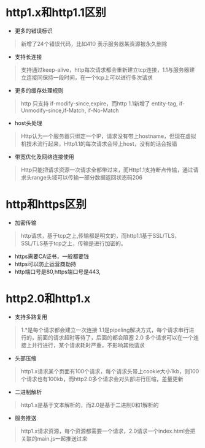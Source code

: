 # http1.x和http1.1区别
-  更多的错误标识
> 新增了24个错误代码，比如410 表示服务器某资源被永久删除
- 支持长连接
> 支持通过keep-alive，http每次请求都会重新建立tcp连接，1.1与服务器建立连接同保持一段时间，在一个tcp上可以进行多次请求
- 更多的缓存处理规则
> http 只支持 if-modify-since,expire，而http 1.1新增了 entity-tag, if-Unmodify-since,if-Match, if-No-Match
- host头处理
> Http认为一个服务器只绑定一个IP，请求没有带上hostname，但现在虚拟机技术流行起来，Http1.1的每次请求会带上host，没有的话会报错
- 带宽优化及网络连接使用
> Http只能把请求资源一次请求全部带过来，而Http1.1支持断点传输，通过请求头range头域可以传输一部分数据返回状态码206
# http和https区别
- 加密传输
> http请求，基于tcp之上,传输都是明文的，而http1.1基于SSL/TLS，SSL/TLS基于tcp之上，传输是进行加密的。
- https需要CA证书，一般都要钱
- https可以防止运营商劫持
- http端口号是80,https端口号是443,

# http2.0和http1.x
- 支持多路复用
> 1.*是每个请求都会建立一次连接
> 1.1是pipeling解决方式，每个请求串行进行的，前面的请求超时等待了，后面的都会阻塞
> 2.0 多个请求可以在一个连接上并行进行，某个请求耗时严重，不影响其他请求
- 头部压缩
> http1.x请求某个页面有100个请求，每个请求头带上cookie大小1kb，则100个请求也有100kb，而http2.0多个请求会对头部进行压缩，差量更新
- 二进制解析
> http1.x是基于文本解析的，而2.0是基于二进制0和1解析的
- 服务推送
> http1.x请求资源，每个资源都需要一个请求，2.0请求一个index.html会把关联的main.js一起推送过来
